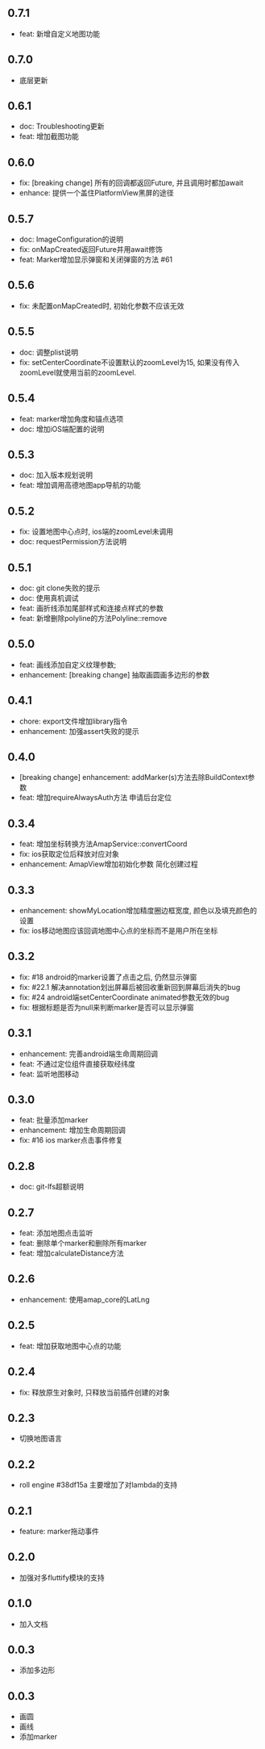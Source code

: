 ## 0.7.1
- feat: 新增自定义地图功能

## 0.7.0
- 底层更新

## 0.6.1
- doc: Troubleshooting更新
- feat: 增加截图功能

## 0.6.0
- fix: [breaking change] 所有的回调都返回Future, 并且调用时都加await
- enhance: 提供一个盖住PlatformView黑屏的途径

## 0.5.7
- doc: ImageConfiguration的说明
- fix: onMapCreated返回Future并用await修饰
- feat: Marker增加显示弹窗和关闭弹窗的方法 #61

## 0.5.6
- fix: 未配置onMapCreated时, 初始化参数不应该无效

## 0.5.5
- doc: 调整plist说明
- fix: setCenterCoordinate不设置默认的zoomLevel为15, 如果没有传入zoomLevel就使用当前的zoomLevel.

## 0.5.4
- feat: marker增加角度和锚点选项
- doc: 增加iOS端配置的说明

## 0.5.3
- doc: 加入版本规划说明
- feat: 增加调用高德地图app导航的功能

## 0.5.2
- fix: 设置地图中心点时, ios端的zoomLevel未调用
- doc: requestPermission方法说明

## 0.5.1
- doc: git clone失败的提示
- doc: 使用真机调试
- feat: 画折线添加尾部样式和连接点样式的参数
- feat: 新增删除polyline的方法Polyline::remove

## 0.5.0
- feat: 画线添加自定义纹理参数;
- enhancement: [breaking change] 抽取画圆画多边形的参数

## 0.4.1
- chore: export文件增加library指令
- enhancement: 加强assert失败的提示

## 0.4.0
- [breaking change] enhancement: addMarker(s)方法去除BuildContext参数
- feat: 增加requireAlwaysAuth方法 申请后台定位

## 0.3.4
- feat: 增加坐标转换方法AmapService::convertCoord
- fix: ios获取定位后释放对应对象
- enhancement: AmapView增加初始化参数 简化创建过程

## 0.3.3
- enhancement: showMyLocation增加精度圈边框宽度, 颜色以及填充颜色的设置
- fix: ios移动地图应该回调地图中心点的坐标而不是用户所在坐标

## 0.3.2
- fix: #18 android的marker设置了点击之后, 仍然显示弹窗
- fix: #22.1 解决annotation划出屏幕后被回收重新回到屏幕后消失的bug
- fix: #24 android端setCenterCoordinate animated参数无效的bug
- fix: 根据标题是否为null来判断marker是否可以显示弹窗

## 0.3.1
- enhancement: 完善android端生命周期回调
- feat: 不通过定位组件直接获取经纬度
- feat: 监听地图移动

## 0.3.0
- feat: 批量添加marker
- enhancement: 增加生命周期回调
- fix: #16 ios marker点击事件修复

## 0.2.8
- doc: git-lfs超额说明

## 0.2.7
- feat: 添加地图点击监听
- feat: 删除单个marker和删除所有marker
- feat: 增加calculateDistance方法

## 0.2.6
- enhancement: 使用amap_core的LatLng

## 0.2.5
- feat: 增加获取地图中心点的功能

## 0.2.4
- fix: 释放原生对象时, 只释放当前插件创建的对象

## 0.2.3
- 切换地图语言

## 0.2.2
- roll engine #38df15a 主要增加了对lambda的支持

## 0.2.1
- feature: marker拖动事件

## 0.2.0
- 加强对多fluttify模块的支持

## 0.1.0
- 加入文档

## 0.0.3
- 添加多边形

## 0.0.3
- 画圆
- 画线
- 添加marker

